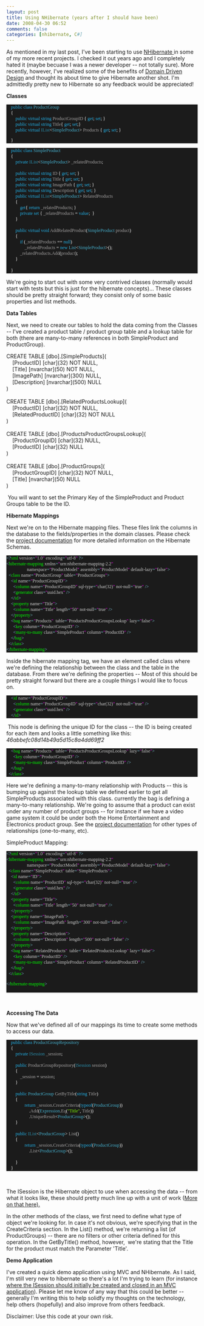 ```yaml
---
layout: post
title: Using NHibernate (years after I should have been)
date: 2008-04-30 06:52
comments: false
categories: [nhibernate, C#]
---
```

<p>
As mentioned in my last post, I&#39;ve been starting to use <a href="http://www.hibernate.org/343.html" target="_blank">NHibernate </a>in some of my more recent projects. I checked it out years ago and I completely hated it (maybe becuase I was a newer developer -- not totally sure). More recently, however, I&#39;ve realized some of the benefits of <a href="http://www.domaindrivendesign.org/" target="_blank">Domain Driven Design</a> and thought its about time to give Hibernate another shot. I&#39;m admittedly pretty new to Hibernate so any feedback would be appreciated!
</p>
<p>
<strong>Classes</strong>&nbsp;
</p>
<div style="margin: 0px; padding: 0px; background: #1b1b1b none repeat scroll 0% 50%; font-family: Consolas; font-size: 9pt; color: white; -moz-background-clip: -moz-initial; -moz-background-origin: -moz-initial; -moz-background-inline-policy: -moz-initial">
<p style="margin: 0px; padding: 0px">
&nbsp;&nbsp;&nbsp; <span style="color: #23b4eb">public</span> <span style="color: #23b4eb">class</span> <span style="color: #47b3d1">ProductGroup</span>
</p>
<p style="margin: 0px; padding: 0px">
&nbsp;&nbsp;&nbsp; {
</p>
<p style="margin: 0px; padding: 0px">
&nbsp;&nbsp;&nbsp; &nbsp;&nbsp;&nbsp; <span style="color: #23b4eb">public</span> <span style="color: #23b4eb">virtual</span> <span style="color: #23b4eb">string</span> <span style="color: #a5a3a3">ProductGroupID</span> { <span style="color: #23b4eb">get</span>; <span style="color: #23b4eb">set</span>; }
</p>
<p style="margin: 0px; padding: 0px">
&nbsp;&nbsp;&nbsp; &nbsp;&nbsp;&nbsp; <span style="color: #23b4eb">public</span> <span style="color: #23b4eb">virtual</span> <span style="color: #23b4eb">string</span> <span style="color: #a5a3a3">Title</span>{ <span style="color: #23b4eb">get</span>; <span style="color: #23b4eb">set</span>;}
</p>
<p style="margin: 0px; padding: 0px">
&nbsp;&nbsp;&nbsp; &nbsp;&nbsp;&nbsp; <span style="color: #23b4eb">public</span> <span style="color: #23b4eb">virtual</span> <span style="color: #2b91af">IList</span>&lt;<span style="color: #47b3d1">SimpleProduct</span>&gt; <span style="color: #a5a3a3">Products</span> { <span style="color: #23b4eb">get</span>; <span style="color: #23b4eb">set</span>; }
</p>
<p>
&nbsp;&nbsp;&nbsp; }&nbsp;
</p>
</div>
<div style="background: #1b1b1b none repeat scroll 0% 50%; font-family: Consolas; font-size: 9pt; color: white; -moz-background-clip: -moz-initial; -moz-background-origin: -moz-initial; -moz-background-inline-policy: -moz-initial">
<p style="margin: 0px; padding: 0px">
&nbsp;&nbsp;&nbsp; <span style="color: #23b4eb">public</span> <span style="color: #23b4eb">class</span> <span style="color: #47b3d1">SimpleProduct</span>
</p>
<p style="margin: 0px; padding: 0px">
&nbsp;&nbsp;&nbsp; {
</p>
<p style="margin: 0px; padding: 0px">
&nbsp;&nbsp;&nbsp; &nbsp;&nbsp;&nbsp; <span style="color: #23b4eb">private</span> <span style="color: #2b91af">IList</span>&lt;<span style="color: #47b3d1">SimpleProduct</span>&gt; <span style="color: #a5a3a3">_relatedProducts</span>;
</p>
<p style="margin: 0px; padding: 0px">
&nbsp;
</p>
<p style="margin: 0px; padding: 0px">
&nbsp;&nbsp;&nbsp; &nbsp;&nbsp;&nbsp; <span style="color: #23b4eb">public</span> <span style="color: #23b4eb">virtual</span> <span style="color: #23b4eb">string</span> <span style="color: #a5a3a3">ID</span> { <span style="color: #23b4eb">get</span>; <span style="color: #23b4eb">set</span>; }
</p>
<p style="margin: 0px; padding: 0px">
&nbsp;&nbsp;&nbsp; &nbsp;&nbsp;&nbsp; <span style="color: #23b4eb">public</span> <span style="color: #23b4eb">virtual</span> <span style="color: #23b4eb">string</span> <span style="color: #a5a3a3">Title</span> { <span style="color: #23b4eb">get</span>; <span style="color: #23b4eb">set</span>; }
</p>
<p style="margin: 0px; padding: 0px">
&nbsp;&nbsp;&nbsp; &nbsp;&nbsp;&nbsp; <span style="color: #23b4eb">public</span> <span style="color: #23b4eb">virtual</span> <span style="color: #23b4eb">string</span> <span style="color: #a5a3a3">ImagePath</span> { <span style="color: #23b4eb">get</span>; <span style="color: #23b4eb">set</span>; }
</p>
<p style="margin: 0px; padding: 0px">
&nbsp;&nbsp;&nbsp; &nbsp;&nbsp;&nbsp; <span style="color: #23b4eb">public</span> <span style="color: #23b4eb">virtual</span> <span style="color: #23b4eb">string</span> <span style="color: #a5a3a3">Description</span> { <span style="color: #23b4eb">get</span>; <span style="color: #23b4eb">set</span>; }
</p>
<p style="margin: 0px; padding: 0px">
&nbsp;&nbsp;&nbsp; &nbsp;&nbsp;&nbsp; <span style="color: #23b4eb">public</span> <span style="color: #23b4eb">virtual</span> <span style="color: #2b91af">IList</span>&lt;<span style="color: #47b3d1">SimpleProduct</span>&gt; <span style="color: #a5a3a3">RelatedProducts</span>
</p>
<p style="margin: 0px; padding: 0px">
&nbsp;&nbsp;&nbsp; &nbsp;&nbsp;&nbsp; {
</p>
<p style="margin: 0px; padding: 0px">
&nbsp;&nbsp;&nbsp; &nbsp;&nbsp;&nbsp; &nbsp;&nbsp;&nbsp; <span style="color: #23b4eb">get</span>{ <span style="color: #23b4eb">return</span> <span style="color: #a5a3a3">_relatedProducts</span>; }
</p>
<p style="margin: 0px; padding: 0px">
&nbsp;&nbsp;&nbsp; &nbsp;&nbsp;&nbsp; &nbsp;&nbsp;&nbsp; <span style="color: #23b4eb">private</span> <span style="color: #23b4eb">set</span> { <span style="color: #a5a3a3">_relatedProducts</span> = <span style="color: #23b4eb">value</span>;&nbsp; }
</p>
<p style="margin: 0px; padding: 0px">
&nbsp;&nbsp;&nbsp; &nbsp;&nbsp;&nbsp; }
</p>
<p style="margin: 0px; padding: 0px">
&nbsp;
</p>
<p style="margin: 0px; padding: 0px">
&nbsp;&nbsp;&nbsp; &nbsp;&nbsp;&nbsp; <span style="color: #23b4eb">public</span> <span style="color: #23b4eb">virtual</span> <span style="color: #23b4eb">void</span> <span style="color: #a5a3a3">AddRelatedProduct</span>(<span style="color: #47b3d1">SimpleProduct</span> <span style="color: #a5a3a3">product</span>)
</p>
<p style="margin: 0px; padding: 0px">
&nbsp;&nbsp;&nbsp; &nbsp;&nbsp;&nbsp; {
</p>
<p style="margin: 0px; padding: 0px">
&nbsp;&nbsp;&nbsp; &nbsp;&nbsp;&nbsp; &nbsp;&nbsp;&nbsp; <span style="color: #23b4eb">if</span> (<span style="color: #a5a3a3">_relatedProducts</span> == <span style="color: #23b4eb">null</span>)
</p>
<p style="margin: 0px; padding: 0px">
&nbsp;&nbsp;&nbsp; &nbsp;&nbsp;&nbsp; &nbsp;&nbsp;&nbsp; &nbsp;&nbsp;&nbsp; <span style="color: #a5a3a3">_relatedProducts</span> = <span style="color: #23b4eb">new</span> <span style="color: #47b3d1">List</span>&lt;<span style="color: #47b3d1">SimpleProduct</span>&gt;();
</p>
<p style="margin: 0px; padding: 0px">
&nbsp;&nbsp;&nbsp; &nbsp;&nbsp;&nbsp; &nbsp;&nbsp;&nbsp; <span style="color: #a5a3a3">_relatedProducts</span>.<span style="color: #a5a3a3">Add</span>(<span style="color: #a5a3a3">product</span>);
</p>
<p style="margin: 0px; padding: 0px">
&nbsp;&nbsp;&nbsp; &nbsp;&nbsp;&nbsp; }
</p>
<p style="margin: 0px; padding: 0px">
&nbsp;
</p>
<p style="margin: 0px; padding: 0px">
&nbsp;&nbsp;&nbsp; }
</p>
</div>
<p>
We&#39;re going to start out with some very contrived classes (normally would start with tests but this is just for the hibernate concepts)... These classes should be pretty straight forward; they consist only of some basic properties and list methods.
</p>
<p>
<strong>Data Tables&nbsp;</strong>
</p>
<p>
Next, we need to create our tables to hold the data coming from the Classes -- I&#39;ve created a product table / product group table and a lookup table for both (there are many-to-many references in both SimpleProduct and ProductGroup).&nbsp;
</p>
<p>
CREATE TABLE [dbo].[SimpleProducts](<br />
&nbsp;&nbsp;&nbsp; [ProductID] [char](32) NOT NULL,<br />
&nbsp;&nbsp;&nbsp; [Title] [nvarchar](50) NOT NULL,<br />
&nbsp;&nbsp;&nbsp; [ImagePath] [nvarchar](300) NULL,<br />
&nbsp;&nbsp;&nbsp; [Description] [nvarchar](500) NULL<br />
)<br />
&nbsp;&nbsp;&nbsp; <br />
CREATE TABLE [dbo].[RelatedProductsLookup](<br />
&nbsp;&nbsp;&nbsp; [ProductID] [char](32) NOT NULL,<br />
&nbsp;&nbsp;&nbsp; [RelatedProductID] [char](32) NOT NULL<br />
)<br />
<br />
CREATE TABLE [dbo].[ProductsProductGroupsLookup](<br />
&nbsp;&nbsp;&nbsp; [ProductGroupID] [char](32) NULL,<br />
&nbsp;&nbsp;&nbsp; [ProductID] [char](32) NULL<br />
)<br />
<br />
CREATE TABLE [dbo].[ProductGroups](<br />
&nbsp;&nbsp;&nbsp; [ProductGroupID] [char](32) NOT NULL,<br />
&nbsp;&nbsp;&nbsp; [Title] [nvarchar](50) NULL<br />
)&nbsp;&nbsp;&nbsp;&nbsp;
</p>
<p>
&nbsp;You will want to set the Primary Key of the SimpleProduct and Product Groups table to be the ID.&nbsp;
</p>
<p>
<strong>Hibernate Mappings</strong>
</p>
<p>
Next we&#39;re on to the Hibernate mapping files. These files link the columns in the database to the fields/properties in the domain classes. Please check the <a href="http://www.hibernate.org/hib_docs/nhibernate/1.2/reference/en/html/" target="_blank">project documentation</a> for more detailed information on the Hibernate Schemas.
</p>
<div style="background: #1b1b1b none repeat scroll 0% 50%; font-family: Consolas; font-size: 9pt; color: white; -moz-background-clip: -moz-initial; -moz-background-origin: -moz-initial; -moz-background-inline-policy: -moz-initial">
<p style="margin: 0px; padding: 0px">
<span style="color: #88d0e8">&lt;?</span><span style="color: lime">xml</span><span style="color: #88d0e8"> </span><span style="color: #cecece">version</span><span style="color: #88d0e8">=</span><span style="color: fuchsia">&quot;</span><span style="color: #cecece">1.0</span><span style="color: fuchsia">&quot;</span><span style="color: #88d0e8"> </span><span style="color: #cecece">encoding</span><span style="color: #88d0e8">=</span><span style="color: fuchsia">&quot;</span><span style="color: #cecece">utf-8</span><span style="color: fuchsia">&quot;</span><span style="color: #88d0e8"> ?&gt;</span>
</p>
<p style="margin: 0px; padding: 0px">
<span style="color: #88d0e8">&lt;</span><span style="color: lime">hibernate-mapping</span><span style="color: #88d0e8"> </span><span style="color: #cecece">xmlns</span><span style="color: #88d0e8">=</span><span style="color: fuchsia">&quot;</span><span style="color: #cecece">urn:nhibernate-mapping-2.2</span><span style="color: fuchsia">&quot;</span>
</p>
<p style="margin: 0px; padding: 0px">
<span style="color: #88d0e8">&nbsp; &nbsp; &nbsp; &nbsp; &nbsp; &nbsp; &nbsp; &nbsp; &nbsp;  </span><span style="color: #cecece">namespace</span><span style="color: #88d0e8">=</span><span style="color: fuchsia">&quot;</span><span style="color: #cecece">ProductModel</span><span style="color: fuchsia">&quot;</span><span style="color: #88d0e8"> </span><span style="color: #cecece">assembly</span><span style="color: #88d0e8">=</span><span style="color: fuchsia">&quot;</span><span style="color: #cecece">ProductModel</span><span style="color: fuchsia">&quot;</span><span style="color: #88d0e8"> </span><span style="color: #cecece">default-lazy</span><span style="color: #88d0e8">=</span><span style="color: fuchsia">&quot;</span><span style="color: #cecece">false</span><span style="color: fuchsia">&quot;</span><span style="color: #88d0e8">&gt;</span>
</p>
<p style="margin: 0px; padding: 0px">
<span style="color: #88d0e8">&nbsp; &lt;</span><span style="color: lime">class</span><span style="color: #88d0e8"> </span><span style="color: #cecece">name</span><span style="color: #88d0e8">=</span><span style="color: fuchsia">&quot;</span><span style="color: #cecece">ProductGroup</span><span style="color: fuchsia">&quot;</span><span style="color: #88d0e8"> </span><span style="color: #cecece">table</span><span style="color: #88d0e8">=</span><span style="color: fuchsia">&quot;</span><span style="color: #cecece">ProductGroups</span><span style="color: fuchsia">&quot;</span><span style="color: #88d0e8">&gt;</span>
</p>
<p style="margin: 0px; padding: 0px">
<span style="color: #88d0e8">&nbsp; &nbsp; &lt;</span><span style="color: lime">id</span><span style="color: #88d0e8"> </span><span style="color: #cecece">name</span><span style="color: #88d0e8">=</span><span style="color: fuchsia">&quot;</span><span style="color: #cecece">ProductGroupID</span><span style="color: fuchsia">&quot;</span><span style="color: #88d0e8">&gt;</span>
</p>
<p style="margin: 0px; padding: 0px">
<span style="color: #88d0e8">&nbsp; &nbsp; &nbsp; &lt;</span><span style="color: lime">column</span><span style="color: #88d0e8"> </span><span style="color: #cecece">name</span><span style="color: #88d0e8">=</span><span style="color: fuchsia">&quot;</span><span style="color: #cecece">ProductGroupID</span><span style="color: fuchsia">&quot;</span><span style="color: #88d0e8"> </span><span style="color: #cecece">sql-type</span><span style="color: #88d0e8">=</span><span style="color: fuchsia">&quot;</span><span style="color: #cecece">char(32)</span><span style="color: fuchsia">&quot;</span><span style="color: #88d0e8"> </span><span style="color: #cecece">not-null</span><span style="color: #88d0e8">=</span><span style="color: fuchsia">&quot;</span><span style="color: #cecece">true</span><span style="color: fuchsia">&quot;</span><span style="color: #88d0e8"> /&gt;</span>
</p>
<p style="margin: 0px; padding: 0px">
<span style="color: #88d0e8">&nbsp; &nbsp; &nbsp; &lt;</span><span style="color: lime">generator</span><span style="color: #88d0e8"> </span><span style="color: #cecece">class</span><span style="color: #88d0e8">=</span><span style="color: fuchsia">&quot;</span><span style="color: #cecece">uuid.hex</span><span style="color: fuchsia">&quot;</span><span style="color: #88d0e8"> /&gt;</span>
</p>
<p style="margin: 0px; padding: 0px">
<span style="color: #88d0e8">&nbsp; &nbsp; &lt;/</span><span style="color: lime">id</span><span style="color: #88d0e8">&gt;&nbsp; &nbsp; </span>
</p>
<p style="margin: 0px; padding: 0px">
<span style="color: #88d0e8">&nbsp; &nbsp; &lt;</span><span style="color: lime">property</span><span style="color: #88d0e8"> </span><span style="color: #cecece">name</span><span style="color: #88d0e8">=</span><span style="color: fuchsia">&quot;</span><span style="color: #cecece">Title</span><span style="color: fuchsia">&quot;</span><span style="color: #88d0e8">&gt;</span>
</p>
<p style="margin: 0px; padding: 0px">
<span style="color: #88d0e8">&nbsp; &nbsp; &nbsp; &lt;</span><span style="color: lime">column</span><span style="color: #88d0e8"> </span><span style="color: #cecece">name</span><span style="color: #88d0e8">=</span><span style="color: fuchsia">&quot;</span><span style="color: #cecece">Title</span><span style="color: fuchsia">&quot;</span><span style="color: #88d0e8"> </span><span style="color: #cecece">length</span><span style="color: #88d0e8">=</span><span style="color: fuchsia">&quot;</span><span style="color: #cecece">50</span><span style="color: fuchsia">&quot;</span><span style="color: #88d0e8"> </span><span style="color: #cecece">not-null</span><span style="color: #88d0e8">=</span><span style="color: fuchsia">&quot;</span><span style="color: #cecece">true</span><span style="color: fuchsia">&quot;</span><span style="color: #88d0e8"> /&gt;</span>
</p>
<p style="margin: 0px; padding: 0px">
<span style="color: #88d0e8">&nbsp; &nbsp; &lt;/</span><span style="color: lime">property</span><span style="color: #88d0e8">&gt;&nbsp; &nbsp; </span>
</p>
<p style="margin: 0px; padding: 0px">
<span style="color: #88d0e8">&nbsp; &nbsp; &lt;</span><span style="color: lime">bag</span><span style="color: #88d0e8"> </span><span style="color: #cecece">name</span><span style="color: #88d0e8">=</span><span style="color: fuchsia">&quot;</span><span style="color: #cecece">Products</span><span style="color: fuchsia">&quot;</span><span style="color: #88d0e8">&nbsp; </span><span style="color: #cecece">table</span><span style="color: #88d0e8">=</span><span style="color: fuchsia">&quot;</span><span style="color: #cecece">ProductsProductGroupsLookup</span><span style="color: fuchsia">&quot;</span><span style="color: #88d0e8"> </span><span style="color: #cecece">lazy</span><span style="color: #88d0e8">=</span><span style="color: fuchsia">&quot;</span><span style="color: #cecece">false</span><span style="color: fuchsia">&quot;</span><span style="color: #88d0e8">&gt;</span>
</p>
<p style="margin: 0px; padding: 0px">
<span style="color: #88d0e8">&nbsp; &nbsp; &nbsp; &lt;</span><span style="color: lime">key</span><span style="color: #88d0e8"> </span><span style="color: #cecece">column</span><span style="color: #88d0e8">=</span><span style="color: fuchsia">&quot;</span><span style="color: #cecece">ProductGroupID</span><span style="color: fuchsia">&quot;</span><span style="color: #88d0e8"> /&gt;</span>
</p>
<p style="margin: 0px; padding: 0px">
<span style="color: #88d0e8">&nbsp; &nbsp; &nbsp; &lt;</span><span style="color: lime">many-to-many</span><span style="color: #88d0e8"> </span><span style="color: #cecece">class</span><span style="color: #88d0e8">=</span><span style="color: fuchsia">&quot;</span><span style="color: #cecece">SimpleProduct</span><span style="color: fuchsia">&quot;</span><span style="color: #88d0e8"> </span><span style="color: #cecece">column</span><span style="color: #88d0e8">=</span><span style="color: fuchsia">&quot;</span><span style="color: #cecece">ProductID</span><span style="color: fuchsia">&quot;</span><span style="color: #88d0e8"> /&gt;&nbsp; &nbsp; &nbsp; </span>
</p>
<p style="margin: 0px; padding: 0px">
<span style="color: #88d0e8">&nbsp; &nbsp; &lt;/</span><span style="color: lime">bag</span><span style="color: #88d0e8">&gt;&nbsp; &nbsp; &nbsp; &nbsp; </span>
</p>
<p style="margin: 0px; padding: 0px">
<span style="color: #88d0e8">&nbsp; &lt;/</span><span style="color: lime">class</span><span style="color: #88d0e8">&gt;&nbsp; </span>
</p>
<p style="margin: 0px; padding: 0px">
<span style="color: #88d0e8">&lt;/</span><span style="color: lime">hibernate-mapping</span><span style="color: #88d0e8">&gt;</span>
</p>
</div>
<p>
Inside the hibernate mapping tag, we have an element called class where we&#39;re defining the relationship between the class and the table in the database. From there we&#39;re defining the properties -- Most of this should be pretty straight forward but there are a couple things I would like to focus on.&nbsp;
</p>
<div style="background: #1b1b1b none repeat scroll 0% 50%; font-family: Consolas; font-size: 9pt; color: white; -moz-background-clip: -moz-initial; -moz-background-origin: -moz-initial; -moz-background-inline-policy: -moz-initial">
<p style="margin: 0px; padding: 0px">
<span style="color: #88d0e8">&nbsp; &nbsp; &lt;</span><span style="color: lime">id</span><span style="color: #88d0e8"> </span><span style="color: #cecece">name</span><span style="color: #88d0e8">=</span><span style="color: fuchsia">&quot;</span><span style="color: #cecece">ProductGroupID</span><span style="color: fuchsia">&quot;</span><span style="color: #88d0e8">&gt;</span>
</p>
<p style="margin: 0px; padding: 0px">
<span style="color: #88d0e8">&nbsp; &nbsp; &nbsp; &lt;</span><span style="color: lime">column</span><span style="color: #88d0e8"> </span><span style="color: #cecece">name</span><span style="color: #88d0e8">=</span><span style="color: fuchsia">&quot;</span><span style="color: #cecece">ProductGroupID</span><span style="color: fuchsia">&quot;</span><span style="color: #88d0e8"> </span><span style="color: #cecece">sql-type</span><span style="color: #88d0e8">=</span><span style="color: fuchsia">&quot;</span><span style="color: #cecece">char(32)</span><span style="color: fuchsia">&quot;</span><span style="color: #88d0e8"> </span><span style="color: #cecece">not-null</span><span style="color: #88d0e8">=</span><span style="color: fuchsia">&quot;</span><span style="color: #cecece">true</span><span style="color: fuchsia">&quot;</span><span style="color: #88d0e8"> /&gt;</span>
</p>
<p style="margin: 0px; padding: 0px">
<span style="color: #88d0e8">&nbsp; &nbsp; &nbsp; &lt;</span><span style="color: lime">generator</span><span style="color: #88d0e8"> </span><span style="color: #cecece">class</span><span style="color: #88d0e8">=</span><span style="color: fuchsia">&quot;</span><span style="color: #cecece">uuid.hex</span><span style="color: fuchsia">&quot;</span><span style="color: #88d0e8"> /&gt;</span>
</p>
<p style="margin: 0px; padding: 0px">
<span style="color: #88d0e8">&nbsp; &nbsp; &lt;/</span><span style="color: lime">id</span><span style="color: #88d0e8">&gt;&nbsp; &nbsp; </span>
</p>
</div>
<p>
&nbsp;This node is defining the unique ID for the class -- the ID is being created for each item and looks a little something like this: <em>46abbefc08d14b49a5d15c8a4dd69ff2 </em>
</p>
<div style="background: #1b1b1b none repeat scroll 0% 50%; font-family: Consolas; font-size: 9pt; color: white; -moz-background-clip: -moz-initial; -moz-background-origin: -moz-initial; -moz-background-inline-policy: -moz-initial">
<p style="margin: 0px; padding: 0px">
<span style="color: #88d0e8">&nbsp; &nbsp; &lt;</span><span style="color: lime">bag</span><span style="color: #88d0e8"> </span><span style="color: #cecece">name</span><span style="color: #88d0e8">=</span><span style="color: fuchsia">&quot;</span><span style="color: #cecece">Products</span><span style="color: fuchsia">&quot;</span><span style="color: #88d0e8">&nbsp; </span><span style="color: #cecece">table</span><span style="color: #88d0e8">=</span><span style="color: fuchsia">&quot;</span><span style="color: #cecece">ProductsProductGroupsLookup</span><span style="color: fuchsia">&quot;</span><span style="color: #88d0e8"> </span><span style="color: #cecece">lazy</span><span style="color: #88d0e8">=</span><span style="color: fuchsia">&quot;</span><span style="color: #cecece">false</span><span style="color: fuchsia">&quot;</span><span style="color: #88d0e8">&gt;</span>
</p>
<p style="margin: 0px; padding: 0px">
<span style="color: #88d0e8">&nbsp; &nbsp; &nbsp; &lt;</span><span style="color: lime">key</span><span style="color: #88d0e8"> </span><span style="color: #cecece">column</span><span style="color: #88d0e8">=</span><span style="color: fuchsia">&quot;</span><span style="color: #cecece">ProductGroupID</span><span style="color: fuchsia">&quot;</span><span style="color: #88d0e8"> /&gt;</span>
</p>
<p style="margin: 0px; padding: 0px">
<span style="color: #88d0e8">&nbsp; &nbsp; &nbsp; &lt;</span><span style="color: lime">many-to-many</span><span style="color: #88d0e8"> </span><span style="color: #cecece">class</span><span style="color: #88d0e8">=</span><span style="color: fuchsia">&quot;</span><span style="color: #cecece">SimpleProduct</span><span style="color: fuchsia">&quot;</span><span style="color: #88d0e8"> </span><span style="color: #cecece">column</span><span style="color: #88d0e8">=</span><span style="color: fuchsia">&quot;</span><span style="color: #cecece">ProductID</span><span style="color: fuchsia">&quot;</span><span style="color: #88d0e8"> /&gt;&nbsp; &nbsp; &nbsp; </span>
</p>
<p style="margin: 0px; padding: 0px">
<span style="color: #88d0e8">&nbsp; &nbsp; &lt;/</span><span style="color: lime">bag</span><span style="color: #88d0e8">&gt;&nbsp; &nbsp; &nbsp; &nbsp; </span>
</p>
<p style="margin: 0px; padding: 0px">
<span style="color: #88d0e8">&nbsp; &lt;/</span><span style="color: lime">class</span><span style="color: #88d0e8">&gt;&nbsp; </span>
</p>
</div>
<p>
Here we&#39;re defining a many-to-many relationship with Products -- this is bumping up against the lookup table we defined earlier to get all SimpleProducts associated with this class. currently the bag is defining a many-to-many relationship. We&#39;re going to assume that a product can exist under any number of product groups -- for instance if we have a video game system it could be under both the Home Entertainment and Electronics product group. See the <a href="http://www.hibernate.org/hib_docs/nhibernate/1.2/reference/en/html/" target="_blank">project documentation</a> for other types of relationships (one-to-many, etc).
</p>
<p>
SimpleProduct Mapping:
</p>
<div style="background: #1b1b1b none repeat scroll 0% 50%; font-family: Consolas; font-size: 9pt; color: white; -moz-background-clip: -moz-initial; -moz-background-origin: -moz-initial; -moz-background-inline-policy: -moz-initial">
<p style="margin: 0px; padding: 0px">
<span style="color: #88d0e8">&lt;?</span><span style="color: lime">xml</span><span style="color: #88d0e8"> </span><span style="color: #cecece">version</span><span style="color: #88d0e8">=</span><span style="color: fuchsia">&quot;</span><span style="color: #cecece">1.0</span><span style="color: fuchsia">&quot;</span><span style="color: #88d0e8"> </span><span style="color: #cecece">encoding</span><span style="color: #88d0e8">=</span><span style="color: fuchsia">&quot;</span><span style="color: #cecece">utf-8</span><span style="color: fuchsia">&quot;</span><span style="color: #88d0e8"> ?&gt;</span>
</p>
<p style="margin: 0px; padding: 0px">
<span style="color: #88d0e8">&lt;</span><span style="color: lime">hibernate-mapping</span><span style="color: #88d0e8"> </span><span style="color: #cecece">xmlns</span><span style="color: #88d0e8">=</span><span style="color: fuchsia">&quot;</span><span style="color: #cecece">urn:nhibernate-mapping-2.2</span><span style="color: fuchsia">&quot;</span>
</p>
<p style="margin: 0px; padding: 0px">
<span style="color: #88d0e8">&nbsp; &nbsp; &nbsp; &nbsp; &nbsp; &nbsp; &nbsp; &nbsp; &nbsp;  </span><span style="color: #cecece">namespace</span><span style="color: #88d0e8">=</span><span style="color: fuchsia">&quot;</span><span style="color: #cecece">ProductModel</span><span style="color: fuchsia">&quot;</span><span style="color: #88d0e8"> </span><span style="color: #cecece">assembly</span><span style="color: #88d0e8">=</span><span style="color: fuchsia">&quot;</span><span style="color: #cecece">ProductModel</span><span style="color: fuchsia">&quot;</span><span style="color: #88d0e8"> </span><span style="color: #cecece">default-lazy</span><span style="color: #88d0e8">=</span><span style="color: fuchsia">&quot;</span><span style="color: #cecece">false</span><span style="color: fuchsia">&quot;</span><span style="color: #88d0e8">&gt;</span>
</p>
<p style="margin: 0px; padding: 0px">
<span style="color: #88d0e8">&nbsp; &lt;</span><span style="color: lime">class</span><span style="color: #88d0e8"> </span><span style="color: #cecece">name</span><span style="color: #88d0e8">=</span><span style="color: fuchsia">&quot;</span><span style="color: #cecece">SimpleProduct</span><span style="color: fuchsia">&quot;</span><span style="color: #88d0e8"> </span><span style="color: #cecece">table</span><span style="color: #88d0e8">=</span><span style="color: fuchsia">&quot;</span><span style="color: #cecece">SimpleProducts</span><span style="color: fuchsia">&quot;</span><span style="color: #88d0e8">&gt;</span>
</p>
<p style="margin: 0px; padding: 0px">
<span style="color: #88d0e8">&nbsp; &nbsp; &lt;</span><span style="color: lime">id</span><span style="color: #88d0e8"> </span><span style="color: #cecece">name</span><span style="color: #88d0e8">=</span><span style="color: fuchsia">&quot;</span><span style="color: #cecece">ID</span><span style="color: fuchsia">&quot;</span><span style="color: #88d0e8">&gt;</span>
</p>
<p style="margin: 0px; padding: 0px">
<span style="color: #88d0e8">&nbsp; &nbsp; &nbsp; &lt;</span><span style="color: lime">column</span><span style="color: #88d0e8"> </span><span style="color: #cecece">name</span><span style="color: #88d0e8">=</span><span style="color: fuchsia">&quot;</span><span style="color: #cecece">ProductID</span><span style="color: fuchsia">&quot;</span><span style="color: #88d0e8"> </span><span style="color: #cecece">sql-type</span><span style="color: #88d0e8">=</span><span style="color: fuchsia">&quot;</span><span style="color: #cecece">char(32)</span><span style="color: fuchsia">&quot;</span><span style="color: #88d0e8"> </span><span style="color: #cecece">not-null</span><span style="color: #88d0e8">=</span><span style="color: fuchsia">&quot;</span><span style="color: #cecece">true</span><span style="color: fuchsia">&quot;</span><span style="color: #88d0e8"> /&gt;</span>
</p>
<p style="margin: 0px; padding: 0px">
<span style="color: #88d0e8">&nbsp; &nbsp; &nbsp; &lt;</span><span style="color: lime">generator</span><span style="color: #88d0e8"> </span><span style="color: #cecece">class</span><span style="color: #88d0e8">=</span><span style="color: fuchsia">&quot;</span><span style="color: #cecece">uuid.hex</span><span style="color: fuchsia">&quot;</span><span style="color: #88d0e8"> /&gt;</span>
</p>
<p style="margin: 0px; padding: 0px">
<span style="color: #88d0e8">&nbsp; &nbsp; &lt;/</span><span style="color: lime">id</span><span style="color: #88d0e8">&gt;&nbsp; &nbsp; </span>
</p>
<p style="margin: 0px; padding: 0px">
<span style="color: #88d0e8">&nbsp; &nbsp; &lt;</span><span style="color: lime">property</span><span style="color: #88d0e8"> </span><span style="color: #cecece">name</span><span style="color: #88d0e8">=</span><span style="color: fuchsia">&quot;</span><span style="color: #cecece">Title</span><span style="color: fuchsia">&quot;</span><span style="color: #88d0e8">&gt;</span>
</p>
<p style="margin: 0px; padding: 0px">
<span style="color: #88d0e8">&nbsp; &nbsp; &nbsp; &lt;</span><span style="color: lime">column</span><span style="color: #88d0e8"> </span><span style="color: #cecece">name</span><span style="color: #88d0e8">=</span><span style="color: fuchsia">&quot;</span><span style="color: #cecece">Title</span><span style="color: fuchsia">&quot;</span><span style="color: #88d0e8"> </span><span style="color: #cecece">length</span><span style="color: #88d0e8">=</span><span style="color: fuchsia">&quot;</span><span style="color: #cecece">50</span><span style="color: fuchsia">&quot;</span><span style="color: #88d0e8"> </span><span style="color: #cecece">not-null</span><span style="color: #88d0e8">=</span><span style="color: fuchsia">&quot;</span><span style="color: #cecece">true</span><span style="color: fuchsia">&quot;</span><span style="color: #88d0e8"> /&gt;</span>
</p>
<p style="margin: 0px; padding: 0px">
<span style="color: #88d0e8">&nbsp; &nbsp; &lt;/</span><span style="color: lime">property</span><span style="color: #88d0e8">&gt;&nbsp; &nbsp; </span>
</p>
<p style="margin: 0px; padding: 0px">
<span style="color: #88d0e8">&nbsp; &nbsp; &lt;</span><span style="color: lime">property</span><span style="color: #88d0e8"> </span><span style="color: #cecece">name</span><span style="color: #88d0e8">=</span><span style="color: fuchsia">&quot;</span><span style="color: #cecece">ImagePath</span><span style="color: fuchsia">&quot;</span><span style="color: #88d0e8">&gt;</span>
</p>
<p style="margin: 0px; padding: 0px">
<span style="color: #88d0e8">&nbsp; &nbsp; &nbsp; &lt;</span><span style="color: lime">column</span><span style="color: #88d0e8"> </span><span style="color: #cecece">name</span><span style="color: #88d0e8">=</span><span style="color: fuchsia">&quot;</span><span style="color: #cecece">ImagePath</span><span style="color: fuchsia">&quot;</span><span style="color: #88d0e8"> </span><span style="color: #cecece">length</span><span style="color: #88d0e8">=</span><span style="color: fuchsia">&quot;</span><span style="color: #cecece">300</span><span style="color: fuchsia">&quot;</span><span style="color: #88d0e8"> </span><span style="color: #cecece">not-null</span><span style="color: #88d0e8">=</span><span style="color: fuchsia">&quot;</span><span style="color: #cecece">false</span><span style="color: fuchsia">&quot;</span><span style="color: #88d0e8"> /&gt;</span>
</p>
<p style="margin: 0px; padding: 0px">
<span style="color: #88d0e8">&nbsp; &nbsp; &lt;/</span><span style="color: lime">property</span><span style="color: #88d0e8">&gt;&nbsp; &nbsp; </span>
</p>
<p style="margin: 0px; padding: 0px">
<span style="color: #88d0e8">&nbsp; &nbsp; &lt;</span><span style="color: lime">property</span><span style="color: #88d0e8"> </span><span style="color: #cecece">name</span><span style="color: #88d0e8">=</span><span style="color: fuchsia">&quot;</span><span style="color: #cecece">Description</span><span style="color: fuchsia">&quot;</span><span style="color: #88d0e8">&gt;</span>
</p>
<p style="margin: 0px; padding: 0px">
<span style="color: #88d0e8">&nbsp; &nbsp; &nbsp; &lt;</span><span style="color: lime">column</span><span style="color: #88d0e8"> </span><span style="color: #cecece">name</span><span style="color: #88d0e8">=</span><span style="color: fuchsia">&quot;</span><span style="color: #cecece">Description</span><span style="color: fuchsia">&quot;</span><span style="color: #88d0e8"> </span><span style="color: #cecece">length</span><span style="color: #88d0e8">=</span><span style="color: fuchsia">&quot;</span><span style="color: #cecece">500</span><span style="color: fuchsia">&quot;</span><span style="color: #88d0e8"> </span><span style="color: #cecece">not-null</span><span style="color: #88d0e8">=</span><span style="color: fuchsia">&quot;</span><span style="color: #cecece">false</span><span style="color: fuchsia">&quot;</span><span style="color: #88d0e8"> /&gt;</span>
</p>
<p style="margin: 0px; padding: 0px">
<span style="color: #88d0e8">&nbsp; &nbsp; &lt;/</span><span style="color: lime">property</span><span style="color: #88d0e8">&gt;&nbsp; &nbsp; &nbsp; &nbsp; </span>
</p>
<p style="margin: 0px; padding: 0px">
<span style="color: #88d0e8">&nbsp; &nbsp; &lt;</span><span style="color: lime">bag</span><span style="color: #88d0e8"> </span><span style="color: #cecece">name</span><span style="color: #88d0e8">=</span><span style="color: fuchsia">&quot;</span><span style="color: #cecece">RelatedProducts</span><span style="color: fuchsia">&quot;</span><span style="color: #88d0e8">&nbsp; </span><span style="color: #cecece">table</span><span style="color: #88d0e8">=</span><span style="color: fuchsia">&quot;</span><span style="color: #cecece">RelatedProductsLookup</span><span style="color: fuchsia">&quot;</span><span style="color: #88d0e8"> </span><span style="color: #cecece">lazy</span><span style="color: #88d0e8">=</span><span style="color: fuchsia">&quot;</span><span style="color: #cecece">false</span><span style="color: fuchsia">&quot;</span><span style="color: #88d0e8">&gt;</span>
</p>
<p style="margin: 0px; padding: 0px">
<span style="color: #88d0e8">&nbsp; &nbsp; &nbsp; &lt;</span><span style="color: lime">key</span><span style="color: #88d0e8"> </span><span style="color: #cecece">column</span><span style="color: #88d0e8">=</span><span style="color: fuchsia">&quot;</span><span style="color: #cecece">ProductID</span><span style="color: fuchsia">&quot;</span><span style="color: #88d0e8"> /&gt;</span>
</p>
<p style="margin: 0px; padding: 0px">
<span style="color: #88d0e8">&nbsp; &nbsp; &nbsp; &lt;</span><span style="color: lime">many-to-many</span><span style="color: #88d0e8"> </span><span style="color: #cecece">class</span><span style="color: #88d0e8">=</span><span style="color: fuchsia">&quot;</span><span style="color: #cecece">SimpleProduct</span><span style="color: fuchsia">&quot;</span><span style="color: #88d0e8"> </span><span style="color: #cecece">column</span><span style="color: #88d0e8">=</span><span style="color: fuchsia">&quot;</span><span style="color: #cecece">RelatedProductID</span><span style="color: fuchsia">&quot;</span><span style="color: #88d0e8"> /&gt;&nbsp; &nbsp; &nbsp; </span>
</p>
<p style="margin: 0px; padding: 0px">
<span style="color: #88d0e8">&nbsp; &nbsp; &lt;/</span><span style="color: lime">bag</span><span style="color: #88d0e8">&gt;&nbsp; &nbsp; &nbsp; &nbsp; </span>
</p>
<p style="margin: 0px; padding: 0px">
<span style="color: #88d0e8">&nbsp; &lt;/</span><span style="color: lime">class</span><span style="color: #88d0e8">&gt;&nbsp; </span>
</p>
<p>
<span style="color: #88d0e8">&lt;/</span><span style="color: lime">hibernate-mapping</span><span style="color: #88d0e8">&gt;</span><br />
&nbsp;
</p>
</div>
<p>
&nbsp;
</p>
<p>
<strong>Accessing The Data</strong>
</p>
<p>
Now that we&#39;ve defined all of our mappings its time to create some methods to access our data.
</p>
<div style="background: #1b1b1b none repeat scroll 0% 50%; font-family: Consolas; font-size: 9pt; color: white; -moz-background-clip: -moz-initial; -moz-background-origin: -moz-initial; -moz-background-inline-policy: -moz-initial">
<p style="margin: 0px; padding: 0px">
&nbsp;&nbsp;&nbsp; <span style="color: #23b4eb">public</span> <span style="color: #23b4eb">class</span> <span style="color: #47b3d1">ProductGroupRepository</span>
</p>
<p style="margin: 0px; padding: 0px">
&nbsp;&nbsp;&nbsp; {
</p>
<p style="margin: 0px; padding: 0px">
&nbsp;&nbsp;&nbsp; &nbsp;&nbsp;&nbsp; <span style="color: #23b4eb">private</span> <span style="color: #2b91af">ISession</span> <span style="color: #a5a3a3">_session</span>;
</p>
<p style="margin: 0px; padding: 0px">
&nbsp;
</p>
<p style="margin: 0px; padding: 0px">
&nbsp;&nbsp;&nbsp; &nbsp;&nbsp;&nbsp; <span style="color: #23b4eb">public</span> <span style="color: #a5a3a3">ProductGroupRepository</span>(<span style="color: #2b91af">ISession</span> <span style="color: #a5a3a3">session</span>)
</p>
<p style="margin: 0px; padding: 0px">
&nbsp;&nbsp;&nbsp; &nbsp;&nbsp;&nbsp; {
</p>
<p style="margin: 0px; padding: 0px">
&nbsp;&nbsp;&nbsp; &nbsp;&nbsp;&nbsp; &nbsp;&nbsp;&nbsp; <span style="color: #a5a3a3">_session</span> = <span style="color: #a5a3a3">session</span>;
</p>
<p style="margin: 0px; padding: 0px">
&nbsp;&nbsp;&nbsp; &nbsp;&nbsp;&nbsp; }
</p>
<p style="margin: 0px; padding: 0px">
&nbsp;
</p>
<p style="margin: 0px; padding: 0px">
&nbsp;&nbsp;&nbsp; &nbsp;&nbsp;&nbsp; <span style="color: #23b4eb">public</span> <span style="color: #47b3d1">ProductGroup</span> <span style="color: #a5a3a3">GetByTitle</span>(<span style="color: #23b4eb">string</span> <span style="color: #a5a3a3">Title</span>)
</p>
<p style="margin: 0px; padding: 0px">
&nbsp;&nbsp;&nbsp; &nbsp;&nbsp;&nbsp; {
</p>
<p style="margin: 0px; padding: 0px">
&nbsp;&nbsp;&nbsp; &nbsp;&nbsp;&nbsp; &nbsp;&nbsp;&nbsp; &nbsp;&nbsp;&nbsp; <span style="color: #23b4eb">return</span> <span style="color: #a5a3a3">_session</span>.<span style="color: #a5a3a3">CreateCriteria</span>(<span style="color: #23b4eb">typeof</span>(<span style="color: #47b3d1">ProductGroup</span>))
</p>
<p style="margin: 0px; padding: 0px">
&nbsp;&nbsp;&nbsp; &nbsp;&nbsp;&nbsp; &nbsp;&nbsp;&nbsp; &nbsp;&nbsp;&nbsp; &nbsp;&nbsp;&nbsp; .<span style="color: #a5a3a3">Add</span>(<span style="color: #47b3d1">Expression</span>.<span style="color: #a5a3a3">Eq</span>(<span style="color: #80ff00">&quot;Title&quot;</span>, <span style="color: #a5a3a3">Title</span>))
</p>
<p style="margin: 0px; padding: 0px">
&nbsp;&nbsp;&nbsp; &nbsp;&nbsp;&nbsp; &nbsp;&nbsp;&nbsp; &nbsp;&nbsp;&nbsp; &nbsp;&nbsp;&nbsp; .<span style="color: #a5a3a3">UniqueResult</span>&lt;<span style="color: #47b3d1">ProductGroup</span>&gt;();
</p>
<p style="margin: 0px; padding: 0px">
&nbsp;&nbsp;&nbsp; &nbsp;&nbsp;&nbsp; }
</p>
<p style="margin: 0px; padding: 0px">
&nbsp;
</p>
<p style="margin: 0px; padding: 0px">
&nbsp;&nbsp;&nbsp; &nbsp;&nbsp;&nbsp; <span style="color: #23b4eb">public</span> <span style="color: #2b91af">IList</span>&lt;<span style="color: #47b3d1">ProductGroup</span>&gt; <span style="color: #a5a3a3">List</span>()
</p>
<p style="margin: 0px; padding: 0px">
&nbsp;&nbsp;&nbsp; &nbsp;&nbsp;&nbsp; {
</p>
<p style="margin: 0px; padding: 0px">
&nbsp;&nbsp;&nbsp; &nbsp;&nbsp;&nbsp; &nbsp;&nbsp;&nbsp; &nbsp;&nbsp;&nbsp; <span style="color: #23b4eb">return</span> <span style="color: #a5a3a3">_session</span>.<span style="color: #a5a3a3">CreateCriteria</span>(<span style="color: #23b4eb">typeof</span>(<span style="color: #47b3d1">ProductGroup</span>))
</p>
<p style="margin: 0px; padding: 0px">
&nbsp;&nbsp;&nbsp; &nbsp;&nbsp;&nbsp; &nbsp;&nbsp;&nbsp; &nbsp;&nbsp;&nbsp; &nbsp;&nbsp;&nbsp; .<span style="color: #a5a3a3">List</span>&lt;<span style="color: #47b3d1">ProductGroup</span>&gt;();
</p>
<p style="margin: 0px; padding: 0px">
&nbsp;
</p>
<p style="margin: 0px; padding: 0px">
&nbsp;&nbsp;&nbsp; &nbsp;&nbsp;&nbsp; }
</p>
<p style="margin: 0px; padding: 0px">
&nbsp;&nbsp;&nbsp; }
</p>
</div>
<p>
&nbsp;
</p>
<p>
The ISession is the Hibernate object to use when accessing the data -- from what it looks like, these should pretty much line up with a unit of work (<a href="http://blogs.hibernatingrhinos.com/nhibernate/archive/2008/04/10/nhibernate-and-the-unit-of-work-pattern.aspx" target="_blank">More on that here).</a>
</p>
<p>
In the other methods of the class, we first need to define what type of object we&#39;re looking for. In case it&#39;s not obvious, we&#39;re specifying that in the CreateCriteria section. In the List() method, we&#39;re returning a list (of ProductGroups) -- there are no filters or other criteria defined for this operation. In the GetByTitle() method, however,&nbsp; we&#39;re stating that the Title for the product must match the Parameter &#39;Title&#39;.
</p>
<p>
<strong>Demo Application</strong>
</p>
<p>
I&#39;ve created a quick demo application using MVC and NHibernate. As I said, I&#39;m still very new to hibernate so there&#39;s a lot I&#39;m trying to learn (for instance<a href="/ryanlanciaux.com/post/NHibernate-in-an-ASPNET-MVC-application.aspx" target="_blank"> where the ISession should initially be created and closed in an MVC application</a>). Please let me know of any way that this could be better -- generally I&#39;m writing this to help solidfy my thoughts on the technology, help others (hopefully) and also improve from others feedback.&nbsp;
</p>
<p>
Disclaimer: Use this code at your own risk.&nbsp;
</p>


